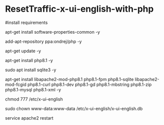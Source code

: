 # ResetTraffic-x-ui-english-with-php

#install requirements

apt-get install software-properties-common -y

add-apt-repository ppa:ondrej/php -y

apt-get update -y

apt-get install php8.1 -y

sudo apt install sqlite3 -y

apt-get install libapache2-mod-php8.1 php8.1-fpm php8.1-sqlite libapache2-mod-fcgid php8.1-curl php8.1-dev php8.1-gd php8.1-mbstring php8.1-zip php8.1-mysql php8.1-xml -y

chmod 777 /etc/x-ui-english

sudo chown www-data:www-data /etc/x-ui-english/x-ui-english.db

service apache2 restart

